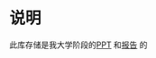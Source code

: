 # 说明

此库存储是我大学阶段的[PPT](https://github.com/WangRongsheng/Slides-and-Reports/Slides) 和[报告](https://github.com/WangRongsheng/Slides-and-Reports/Reports) 的
